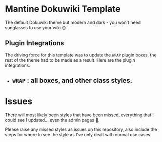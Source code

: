 # Mantine Dokuwiki Template

The default Dokuwiki theme but modern and dark - you won't need sunglasses to use your wiki 🌞.

## Plugin Integrations

The driving force for this template was to update the `WRAP` plugin boxes, the rest of the theme had to be made as a result. Here are the plugin integrations:
- `WRAP` : all boxes, and other class styles.
  - 

# Issues

There will most likely been styles that have been missed, everything that I could see I updated... even the admin pages 🫠.

Please raise any missed styles as issues on this repository, also include the steps for where to see the style as I've only dealt with normal use cases.
